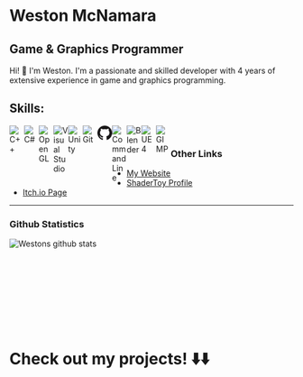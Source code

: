 # Weston McNamara

## Game & Graphics Programmer

Hi! :wave: I'm Weston. I'm a passionate and skilled developer with 4 years of extensive experience in game and graphics programming.

## Skills:
[<img align="left" alt="C++" width="26px" src="https://raw.githubusercontent.com/isocpp/logos/master/cpp_logo.png" />](https://www.cplusplus.com/)
[<img align="left" alt="C#" width="26px" src="https://johobase.com/jb/wp-content/uploads/csharp-logo-hexagon-300.png" />](https://docs.microsoft.com/en-us/dotnet/csharp/)
[<img align="left" alt="OpenGL" width="26px" src="https://cdn.freebiesupply.com/logos/large/2x/opengl-1-logo-png-transparent.png" />](https://www.opengl.org//)
[<img align="left" margin="10px" alt="Visual Studio" width="26px" src="https://upload.wikimedia.org/wikipedia/commons/thumb/c/cd/Visual_Studio_2017_Logo.svg/1200px-Visual_Studio_2017_Logo.svg.png" />](https://visualstudio.microsoft.com/)
[<img align="left" alt="Unity" width="26px" src="https://cdn.wikitude.com/static-website/2017/09/26172454/unity-icon-vector-logo.png" />](https://unity.com/)
[<img align="left" alt="Git" width="26px" src="https://git-scm.com/images/logos/downloads/Git-Icon-1788C.png" />](https://git-scm.com/)
[<img align="left" alt="GitHub" width="26px" src="https://raw.githubusercontent.com/github/explore/78df643247d429f6cc873026c0622819ad797942/topics/github/github.png" />](https://github.com/)
[<img align="left" alt="Command Line" width="26px" src="https://deow9bq0xqvbj.cloudfront.net/image-logo/1769310/powershell.png" />](https://docs.microsoft.com/en-us/powershell/)
[<img align="left" alt="Blender" width="26px" src="https://upload.wikimedia.org/wikipedia/commons/thumb/0/0c/Blender_logo_no_text.svg/1251px-Blender_logo_no_text.svg.png" />](https://www.blender.org/)
[<img align="left" alt="UE4" width="26px" src="https://cdn.iconscout.com/icon/free/png-512/unreal-engine-555438.png" />](https://www.unrealengine.com)
[<img align="left" alt="GIMP" width="26px" src="https://upload.wikimedia.org/wikipedia/commons/thumb/4/45/The_GIMP_icon_-_gnome.svg/1200px-The_GIMP_icon_-_gnome.svg.png" />](https://www.gimp.org/)
<br /> 
 
 ### Other Links
- [My Website](https://www.wmcnamara.com/)
- [ShaderToy Profile](https://www.shadertoy.com/user/warptarium)
- [Itch.io Page](https://westmac.itch.io/)

---

 ### Github Statistics
 <p align="center">
<img align="left" height="150px" alt="Westons github stats" src="https://github-readme-stats.vercel.app/api?username=wmcnamara&hide_border=true&show_icons=true&include_all_commits=false&count_private=true&line_height=24&text_color=ffffff&icon_color=ffffff&bg_color=0,fd1d1d,e1306c,c13584,833ab4&title_color=ffffff"/> <img height="150px"/>
</p>

# Check out my projects! :arrow_down::arrow_down:
